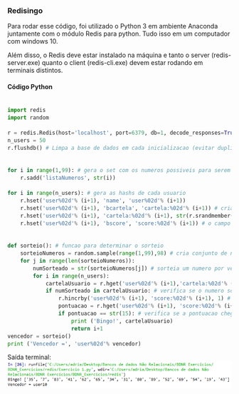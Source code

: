 ### Redisingo

Para rodar esse código, foi utilizado o Python 3 em ambiente Anaconda juntamente com o módulo Redis para python. Tudo isso em um computador com windows 10.

Além disso, o Redis deve estar instalado na máquina e tanto o server (redis-server.exe) quanto o client (redis-cli.exe) devem estar rodando em terminais distintos.

#### Código Python

```python

import redis
import random

r = redis.Redis(host='localhost', port=6379, db=1, decode_responses=True) #decode_responses=True
n_users = 50
r.flushdb() # Limpa a base de dados em cada inicializacao (evitar duplicidade ou dados errados)


for i in range(1,99): # gera o set com os numeros possiveis para serem adicionados as cartelas
    r.sadd('listaNumeros', str(i))

for i in range(n_users): # gera as hashs de cada usuario
    r.hset('user%02d'% (i+1), 'name', 'user%02d'% (i+1))
    r.hset('user%02d'% (i+1), 'bcartela', 'cartela:%02d'% (i+1)) # cria a cartela para determinado usuario
    r.hset('user%02d'% (i+1), 'cartela:%02d'% (i+1), str(r.srandmember('listaNumeros', number=15))) # atribui 15 numeros aleatorios do set anterior para as cartelas de cada usuario
    r.hset('user%02d'% (i+1), 'bscore', 'score:%02d'% (i+1)) # o campo para pontuacao
  
            
def sorteio(): # funcao para determinar o sorteio
    sorteioNumeros = random.sample(range(1,99),98) # cria conjunto de numeros randomicos de 1 a 99
    for j in range(len(sorteioNumeros)):
        numSorteado = str(sorteioNumeros[j]) # sorteia um numero por vez
        for i in range(n_users):
            cartelaUsuario = r.hget('user%02d'% (i+1),'cartela:%02d'% (i+1)) #abre a cartela de cada usuario
            if numSorteado in cartelaUsuario: # verifica se o numero sorteado esta na cartela
                r.hincrby('user%02d'% (i+1), 'score:%02d'% (i+1), 1) # se o numero estiver, incrementa 1 ao campo score          
                pontuacao = r.hget('user%02d'% (i+1), 'score:%02d'% (i+1)) # le a pontuacao do usuario
                if pontuacao == str(15): # verifica se a pontuacao chegou a 15, se chegou entao tem-se o vencedor
                    print ('Bingo!', cartelaUsuario)
                    return i+1
vencedor = sorteio()
print ('Vencedor =', 'user%02d'% vencedor)

```

Saída terminal:
![Saída terminal](https://github.com/adrianobertoldi/BDNR_Exercicios/blob/master/redis/Saida_terminal.PNG)